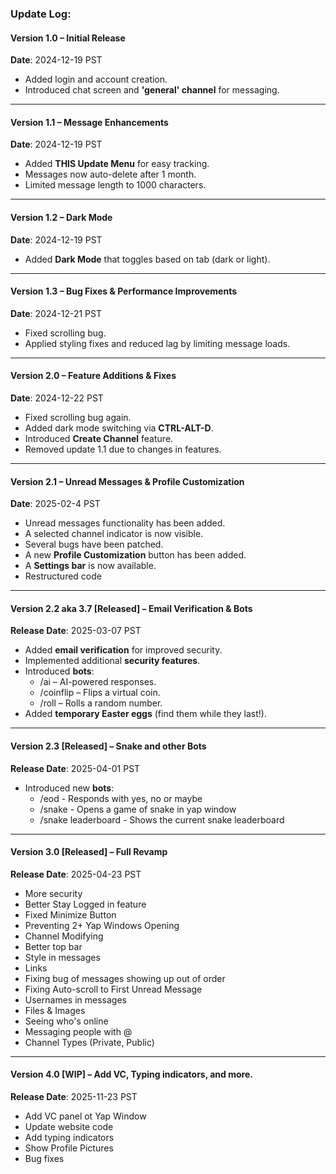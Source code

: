 ### **Update Log:**

#### **Version 1.0 – Initial Release**

**Date**: 2024-12-19 PST

* Added login and account creation.  
* Introduced chat screen and **'general' channel** for messaging.

---

#### **Version 1.1 – Message Enhancements**

**Date**: 2024-12-19 PST

* Added **THIS Update Menu** for easy tracking.  
* Messages now auto-delete after 1 month.  
* Limited message length to 1000 characters.

---

#### **Version 1.2 – Dark Mode**

**Date**: 2024-12-19 PST

* Added **Dark Mode** that toggles based on tab (dark or light).

---

#### **Version 1.3 – Bug Fixes & Performance Improvements**

**Date**: 2024-12-21 PST

* Fixed scrolling bug.  
* Applied styling fixes and reduced lag by limiting message loads.

---

#### **Version 2.0 – Feature Additions & Fixes**

**Date**: 2024-12-22 PST

* Fixed scrolling bug again.  
* Added dark mode switching via **CTRL-ALT-D**.  
* Introduced **Create Channel** feature.  
* Removed update 1.1 due to changes in features.

---

#### **Version 2.1 – Unread Messages & Profile Customization**

**Date**: 2025-02-4 PST

* Unread messages functionality has been added.  
* A selected channel indicator is now visible.  
* Several bugs have been patched.  
* A new **Profile Customization** button has been added.  
* A **Settings bar** is now available.  
* Restructured code

---

#### **Version 2.2 aka 3.7 \[Released\] – Email Verification & Bots**

**Release Date**: 2025-03-07 PST

* Added **email verification** for improved security.  
* Implemented additional **security features**.  
* Introduced **bots**:  
  * /ai – AI-powered responses.  
  * /coinflip – Flips a virtual coin.  
  * /roll – Rolls a random number.  
* Added **temporary Easter eggs** (find them while they last\!).

---

#### **Version 2.3 \[Released\] – Snake and other Bots**

**Release Date**: 2025-04-01 PST

* Introduced  new **bots**:  
  * /eod \- Responds with yes, no or maybe  
  * /snake \- Opens a game of snake in yap window  
  * /snake leaderboard \- Shows the current snake leaderboard

---

#### **Version 3.0 \[Released\] – Full Revamp**

**Release Date**: 2025-04-23 PST

* More security  
* Better Stay Logged in feature  
* Fixed Minimize Button  
* Preventing 2+ Yap Windows Opening  
* Channel Modifying  
* Better top bar  
* Style in messages  
* Links  
* Fixing bug of messages showing up out of order  
* Fixing Auto-scroll to First Unread Message  
* Usernames in messages  
* Files & Images  
* Seeing who's online  
* Messaging people with @  
* Channel Types (Private, Public)

---


#### **Version 4.0 \[WIP\] – Add VC, Typing indicators, and more.**

**Release Date**: 2025-11-23 PST

* Add VC panel ot Yap Window  
* Update website code  
* Add typing indicators  
* Show Profile Pictures  
* Bug fixes